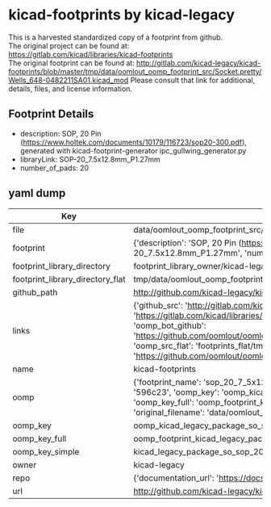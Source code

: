 # kicad-footprints by kicad-legacy  
This is a harvested standardized copy of a footprint from github.  
The original project can be found at:  
https://gitlab.com/kicad/libraries/kicad-footprints  
The original footprint can be found at:
http://gitlab.com/kicad-legacy/kicad-footprints/blob/master/tmp/data/oomlout_oomp_footprint_src/Socket.pretty/Wells_648-0482211SA01.kicad_mod
Please consult that link for additional, details, files, and license information.  
## Footprint Details
* description: SOP, 20 Pin (https://www.holtek.com/documents/10179/116723/sop20-300.pdf), generated with kicad-footprint-generator ipc_gullwing_generator.py  
* libraryLink: SOP-20_7.5x12.8mm_P1.27mm  
* number_of_pads: 20  
## yaml dump  
| Key | Value |  
| --- | --- |  
| file | data/oomlout_oomp_footprint_src/kicad-footprints/Package_SO.pretty/SOP-20_7.5x12.8mm_P1.27mm.kicad_mod |  
| footprint | {'description': 'SOP, 20 Pin (https://www.holtek.com/documents/10179/116723/sop20-300.pdf), generated with kicad-footprint-generator ipc_gullwing_generator.py', 'libraryLink': 'SOP-20_7.5x12.8mm_P1.27mm', 'number_of_pads': 20} |  
| footprint_library_directory | footprint_library_owner/kicad-legacy_kicad-footprints |  
| footprint_library_directory_flat | tmp/data/oomlout_oomp_footprint_src/footprints_flat/kicad_legacy_package_so_sop_20_7_5x12_8mm_p1_27mm/working |  
| github_path | http://github.com/kicad-legacy/kicad-footprints/blob/master/tmp/data/oomlout_oomp_footprint_src/Package_SO.pretty/SOP-20_7.5x12.8mm_P1.27mm.kicad_mod |  
| links | {'github_src': 'http://gitlab.com/kicad-legacy/kicad-footprints/blob/master/tmp/data/oomlout_oomp_footprint_src/Socket.pretty/Wells_648-0482211SA01.kicad_mod', 'github_src_repo': 'https://gitlab.com/kicad/libraries/kicad-footprints', 'oomp_bot': 'tmp/data/oomlout_oomp_footprint_src/footprints/kicad_legacy_package_so_sop_20_7_5x12_8mm_p1_27mm/working', 'oomp_bot_github': 'https://github.com/oomlout/oomlout_oomp_footprint_bot/tree/main/tmp/data/oomlout_oomp_footprint_src/footprints/kicad_legacy_package_so_sop_20_7_5x12_8mm_p1_27mm/working', 'oomp_src_flat': 'footprints_flat/tmp/data/oomlout_oomp_footprint_src/footprints_flat/kicad_legacy_package_so_sop_20_7_5x12_8mm_p1_27mm/working', 'oomp_src_flat_github': 'https://github.com/oomlout/oomlout_oomp_footprint_src/tree/main/tmp/data/oomlout_oomp_footprint_src/footprints_flat/kicad_legacy_package_so_sop_20_7_5x12_8mm_p1_27mm/working'} |  
| name | kicad-footprints |  
| oomp | {'footprint_name': 'sop_20_7_5x12_8mm_p1_27mm', 'library_name': 'package_so', 'md5': '596c239fcd1f4badc1137ef0743bef52', 'md5_10': '596c239fcd', 'md5_5': '596c2', 'md5_6': '596c23', 'oomp_key': 'oomp_kicad_legacy_package_so_sop_20_7_5x12_8mm_p1_27mm', 'oomp_key_extra': 'oomp_footprint_kicad_legacy_package_so_sop_20_7_5x12_8mm_p1_27mm', 'oomp_key_full': 'oomp_footprint_kicad_legacy_package_so_sop_20_7_5x12_8mm_p1_27mm_596c23', 'oomp_key_simple': 'kicad_legacy_package_so_sop_20_7_5x12_8mm_p1_27mm', 'original_filename': 'data/oomlout_oomp_footprint_src/kicad-footprints/Package_SO.pretty/SOP-20_7.5x12.8mm_P1.27mm.kicad_mod', 'owner_name': 'kicad_legacy'} |  
| oomp_key | oomp_kicad_legacy_package_so_sop_20_7_5x12_8mm_p1_27mm |  
| oomp_key_full | oomp_footprint_kicad_legacy_package_so_sop_20_7_5x12_8mm_p1_27mm |  
| oomp_key_simple | kicad_legacy_package_so_sop_20_7_5x12_8mm_p1_27mm |  
| owner | kicad-legacy |  
| repo | {'documentation_url': 'https://docs.github.com/rest/repos/repos#get-a-repository', 'message': 'Not Found'} |  
| url | http://github.com/kicad-legacy/kicad-footprints |  


